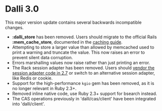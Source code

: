 # Dalli 3.0

This major version update contains several backwards incompatible changes.

* **:dalli_store** has been removed. Users should migrate to the
  official Rails **:mem_cache_store**, documented in the [caching
guide](https://guides.rubyonrails.org/caching_with_rails.html#activesupport-cache-memcachestore).
* Attempting to store a larger value than allowed by memcached used to
  print a warning and truncate the value. This now raises an error to
  prevent silent data corruption.
* Errors marshalling values now raise rather than just printing an error.
* The Rack session adapter has been removed. Users should [vendor the
  session adapter code in 2.7](https://github.com/petergoldstein/dalli/blob/2.x/lib/) or
  switch to an alternative session adapter, like Redis or cookie.
* Support for the high-performance `kgio` gem has been removed, as it is
  no longer relevant in Ruby 2.3+.
* Removed inline native code, use Ruby 2.3+ support for bsearch instead.
* The CAS operations previously in 'dalli/cas/client' have been
  integrated into 'dalli/client'.
